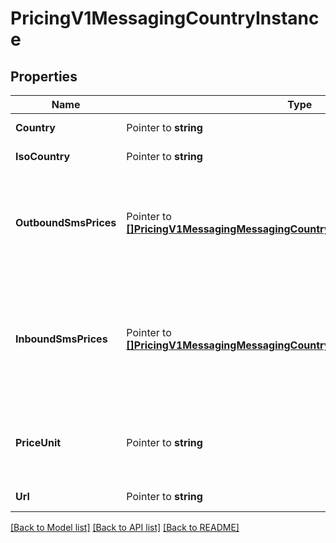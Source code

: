 # PricingV1MessagingCountryInstance

## Properties

Name | Type | Description | Notes
------------ | ------------- | ------------- | -------------
**Country** | Pointer to **string** | The name of the country. |
**IsoCountry** | Pointer to **string** | The [ISO country code](http://en.wikipedia.org/wiki/ISO_3166-1_alpha-2). |
**OutboundSmsPrices** | Pointer to [**[]PricingV1MessagingMessagingCountryInstanceOutboundSmsPrices**](PricingV1MessagingMessagingCountryInstanceOutboundSmsPrices.md) | The list of [OutboundSMSPrice](https://www.twilio.com/docs/sms/api/pricing#outbound-sms-price) records that represent the price to send a message for each MCC/MNC applicable in this country. |
**InboundSmsPrices** | Pointer to [**[]PricingV1MessagingMessagingCountryInstanceInboundSmsPrices**](PricingV1MessagingMessagingCountryInstanceInboundSmsPrices.md) | The list of [InboundPrice](https://www.twilio.com/docs/sms/api/pricing#inbound-price) records that describe the price to receive an inbound SMS to the different Twilio phone number types supported in this country |
**PriceUnit** | Pointer to **string** | The currency in which prices are measured, specified in [ISO 4127](http://www.iso.org/iso/home/standards/currency_codes.htm) format (e.g. `usd`, `eur`, `jpy`). |
**Url** | Pointer to **string** | The absolute URL of the resource. |

[[Back to Model list]](../README.md#documentation-for-models) [[Back to API list]](../README.md#documentation-for-api-endpoints) [[Back to README]](../README.md)


